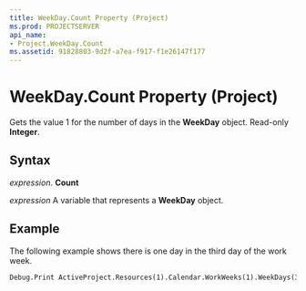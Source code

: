 ```yaml
---
title: WeekDay.Count Property (Project)
ms.prod: PROJECTSERVER
api_name:
- Project.WeekDay.Count
ms.assetid: 91828803-9d2f-a7ea-f917-f1e26147f177
---
```



# WeekDay.Count Property (Project)

Gets the value 1 for the number of days in the  **WeekDay** object. Read-only **Integer**.


## Syntax

 _expression_. **Count**

 _expression_ A variable that represents a **WeekDay** object.


## Example

The following example shows there is one day in the third day of the work week.


```vb
Debug.Print ActiveProject.Resources(1).Calendar.WorkWeeks(1).WeekDays(3).Count
```


